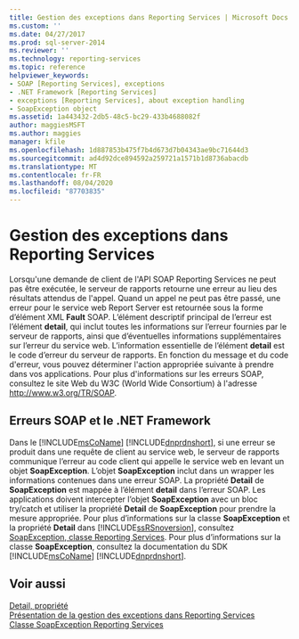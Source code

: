 ```yaml
---
title: Gestion des exceptions dans Reporting Services | Microsoft Docs
ms.custom: ''
ms.date: 04/27/2017
ms.prod: sql-server-2014
ms.reviewer: ''
ms.technology: reporting-services
ms.topic: reference
helpviewer_keywords:
- SOAP [Reporting Services], exceptions
- .NET Framework [Reporting Services]
- exceptions [Reporting Services], about exception handling
- SoapException object
ms.assetid: 1a443432-2db5-48c5-bc29-433b4688082f
author: maggiesMSFT
ms.author: maggies
manager: kfile
ms.openlocfilehash: 1d887853b475f7b4d673d7b04343ae9bc71644d3
ms.sourcegitcommit: ad4d92dce894592a259721a1571b1d8736abacdb
ms.translationtype: MT
ms.contentlocale: fr-FR
ms.lasthandoff: 08/04/2020
ms.locfileid: "87703835"
---
```

# <a name="handling-exceptions-in-reporting-services"></a>Gestion des exceptions dans Reporting Services
  Lorsqu'une demande de client de l'API SOAP Reporting Services ne peut pas être exécutée, le serveur de rapports retourne une erreur au lieu des résultats attendus de l'appel. Quand un appel ne peut pas être passé, une erreur pour le service web Report Server est retournée sous la forme d’élément XML **Fault** SOAP. L’élément descriptif principal de l’erreur est l’élément **detail**, qui inclut toutes les informations sur l’erreur fournies par le serveur de rapports, ainsi que d’éventuelles informations supplémentaires sur l’erreur du service web. L’information essentielle de l’élément **detail** est le code d’erreur du serveur de rapports. En fonction du message et du code d'erreur, vous pouvez déterminer l'action appropriée suivante à prendre dans vos applications. Pour plus d'informations sur les erreurs SOAP, consultez le site Web du W3C (World Wide Consortium) à l'adresse http://www.w3.org/TR/SOAP.  
  
## <a name="soap-faults-and-the-net-framework"></a>Erreurs SOAP et le .NET Framework  
 Dans le [!INCLUDE[msCoName](../../includes/msconame-md.md)] [!INCLUDE[dnprdnshort](../../includes/dnprdnshort-md.md)], si une erreur se produit dans une requête de client au service web, le serveur de rapports communique l’erreur au code client qui appelle le service web en levant un objet **SoapException**. L’objet **SoapException** inclut dans un wrapper les informations contenues dans une erreur SOAP. La propriété **Detail** de **SoapException** est mappée à l’élément **detail** dans l’erreur SOAP. Les applications doivent intercepter l’objet **SoapException** avec un bloc try/catch et utiliser la propriété **Detail** de **SoapException** pour prendre la mesure appropriée. Pour plus d’informations sur la classe **SoapException** et la propriété **Detail** dans [!INCLUDE[ssRSnoversion](../../includes/ssrsnoversion-md.md)], consultez [SoapException, classe Reporting Services](soapexception-class/reporting-services-soapexception-class.md). Pour plus d’informations sur la classe **SoapException**, consultez la documentation du SDK [!INCLUDE[msCoName](../../includes/msconame-md.md)] [!INCLUDE[dnprdnshort](../../includes/dnprdnshort-md.md)].  
  
## <a name="see-also"></a>Voir aussi  
 [Detail, propriété](soapexception-class/detail-property.md)   
 [Présentation de la gestion des exceptions dans Reporting Services](introducing-exception-handling-in-reporting-services.md)   
 [Classe SoapException Reporting Services](soapexception-class/reporting-services-soapexception-class.md)  
  
  
